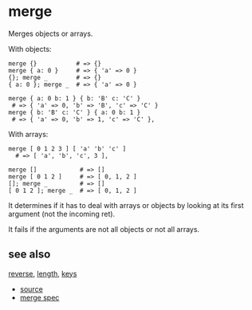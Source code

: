 
# merge

Merges objects or arrays.

With objects:
```
merge {}           # => {}
merge { a: 0 }     # => { 'a' => 0 }
{}; merge _        # => {}
{ a: 0 }; merge _  # => { 'a' => 0 }

merge { a: 0 b: 1 } { b: 'B' c: 'C' }
 # => { 'a' => 0, 'b' => 'B', 'c' => 'C' }
merge { b: 'B' c: 'C' } { a: 0 b: 1 }
 # => { 'a' => 0, 'b' => 1, 'c' => 'C' },
```

With arrays:
```
merge [ 0 1 2 3 ] [ 'a' 'b' 'c' ]
  # => [ 'a', 'b', 'c', 3 ],

merge []            # => []
merge [ 0 1 2 ]     # => [ 0, 1, 2 ]
[]; merge _         # => []
[ 0 1 2 ]; merge _  # => [ 0, 1, 2 ]
```

It determines if it has to deal with arrays or objects by looking at its
first argument (not the incoming ret).

It fails if the arguments are not all objects or not all arrays.


## see also

[reverse](reverse.md), [length](length.md), [keys](keys.md)


* [source](https://github.com/floraison/flor/tree/master/lib/flor/pcore/merge.rb)
* [merge spec](https://github.com/floraison/flor/tree/master/spec/pcore/merge_spec.rb)

